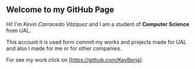 ## Welcome to my GitHub Page

Hi! I'm _Kevin Carracedo Vázquez_ and I am a student of **Computer Science** from UAL.

This account it is used form commit my works and projects made for UAL and also I made for me or for other companies.

For see my work click on [https://github.com/KevBerja].
